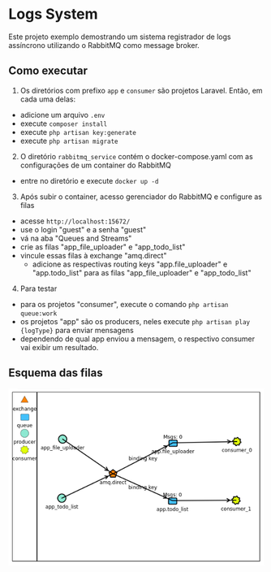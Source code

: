 # Logs System

Este projeto exemplo demostrando um sistema registrador de logs assíncrono utilizando o RabbitMQ como message broker.

## Como executar

1. Os diretórios com prefixo `app` e `consumer` são projetos Laravel. Então, em cada uma delas:
- adicione um arquivo `.env`
- execute `composer install`
- execute `php artisan key:generate`
- execute `php artisan migrate`

2. O diretório `rabbitmq_service` contém o docker-compose.yaml com as configurações de um container do RabbitMQ
- entre no diretório e execute `docker up -d`

3. Após subir o container, acesso gerenciador do RabbitMQ e configure as filas
- acesse `http://localhost:15672/`
- use o login "guest" e a senha "guest"
- vá na aba "Queues and Streams"
- crie as filas "app_file_uploader" e "app_todo_list"
- vincule essas filas à exchange "amq.direct"
    - adicione as respectivas routing keys "app.file_uploader" e "app.todo_list" para as filas "app_file_uploader" e "app_todo_list"

4. Para testar
- para os projetos "consumer", execute o comando `php artisan queue:work`
- os projetos "app" são os producers, neles execute `php artisan play {logType}` para enviar mensagens
- dependendo de qual app enviou a mensagem, o respectivo consumer vai exibir um resultado.

## Esquema das filas

![Esquema das filas](./rabbitmq_service/queue_schema.png)
